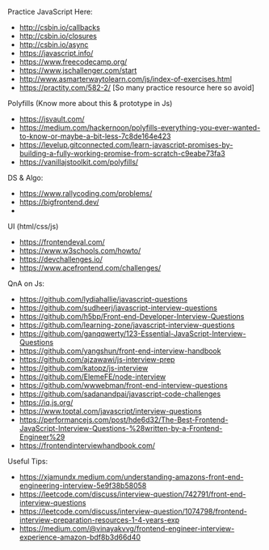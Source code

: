 Practice JavaScript Here:


- http://csbin.io/callbacks 
- http://csbin.io/closures
- http://csbin.io/async
- https://javascript.info/
- https://www.freecodecamp.org/ 
- https://www.jschallenger.com/start
- http://www.asmarterwaytolearn.com/js/index-of-exercises.html
- https://practity.com/582-2/ [So many practice resource here so avoid]

Polyfills (Know more about this & prototype in Js)
- https://jsvault.com/
- https://medium.com/hackernoon/polyfills-everything-you-ever-wanted-to-know-or-maybe-a-bit-less-7c8de164e423 
- https://levelup.gitconnected.com/learn-javascript-promises-by-building-a-fully-working-promise-from-scratch-c9eabe73fa3
- https://vanillajstoolkit.com/polyfills/ 


DS & Algo:
- https://www.rallycoding.com/problems/ 
- https://bigfrontend.dev/ 
- 

UI (html/css/js)
- https://frontendeval.com/ 
- https://www.w3schools.com/howto/ 
- https://devchallenges.io/
- https://www.acefrontend.com/challenges/



QnA on Js:
- https://github.com/lydiahallie/javascript-questions
- https://github.com/sudheerj/javascript-interview-questions
- https://github.com/h5bp/Front-end-Developer-Interview-Questions
- https://github.com/learning-zone/javascript-interview-questions 
- https://github.com/ganqqwerty/123-Essential-JavaScript-Interview-Questions 
- https://github.com/yangshun/front-end-interview-handbook 
- https://github.com/ajzawawi/js-interview-prep 
- https://github.com/katopz/js-interview 
- https://github.com/ElemeFE/node-interview 
- https://github.com/wwwebman/front-end-interview-questions 
- https://github.com/sadanandpai/javascript-code-challenges 
- https://iq.js.org/ 
- https://www.toptal.com/javascript/interview-questions
- https://performancejs.com/post/hde6d32/The-Best-Frontend-JavaScript-Interview-Questions-%28written-by-a-Frontend-Engineer%29 
- https://frontendinterviewhandbook.com/



Useful Tips:
- https://xjamundx.medium.com/understanding-amazons-front-end-engineering-interview-5e9f38b58058
- https://leetcode.com/discuss/interview-question/742791/front-end-interview-questions
- https://leetcode.com/discuss/interview-question/1074798/frontend-interview-preparation-resources-1-4-years-exp
- https://medium.com/@vinayakvvg/frontend-engineer-interview-experience-amazon-bdf8b3d66d40

